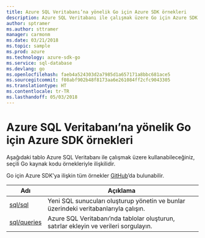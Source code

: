 ```yaml
---
title: Azure SQL Veritabanı’na yönelik Go için Azure SDK örnekleri
description: Azure SQL Veritabanı ile çalışmak üzere Go için Azure SDK’dan seçilen örnekler.
author: sptramer
ms.author: sttramer
manager: carmonm
ms.date: 03/21/2018
ms.topic: sample
ms.prod: azure
ms.technology: azure-sdk-go
ms.service: sql-database
ms.devlang: go
ms.openlocfilehash: faeb4a524303d2a7985d1a657171a8bbc681ace5
ms.sourcegitcommit: f08abf902b48f8173aa6e261084ff2cfc9043305
ms.translationtype: HT
ms.contentlocale: tr-TR
ms.lasthandoff: 05/03/2018
---
```

# <a name="azure-sdk-for-go-samples-for-azure-sql-database"></a>Azure SQL Veritabanı’na yönelik Go için Azure SDK örnekleri

Aşağıdaki tablo Azure SQL Veritabanı ile çalışmak üzere kullanabileceğiniz, seçili Go kaynak kodu örnekleriyle ilişkilidir.

Go için Azure SDK’ya ilişkin tüm örnekler [GitHub](https://github.com/Azure-Samples/azure-sdk-for-go-samples)’da bulunabilir.

| Adı | Açıklama |
|------|-------------|
| [sql/sql](https://github.com/Azure-Samples/azure-sdk-for-go-samples/blob/master/sql/sql.go) | Yeni SQL sunucuları oluşturup yönetin ve bunlar üzerindeki veritabanlarıyla çalışın. |
| [sql/queries](https://github.com/Azure-Samples/azure-sdk-for-go-samples/blob/master/sql/queries.go) | Azure SQL Veritabanı’nda tablolar oluşturun, satırlar ekleyin ve verileri sorgulayın. |
